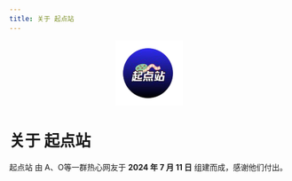```yaml
---
title: 关于 起点站
---
```


<div style="text-align: center;">
 <img src="/icons/起点站.png">
</div>

# 关于 起点站

起点站 由 A、O等一群热心网友于 **2024 年 7 月 11 日** 组建而成，感谢他们付出。

